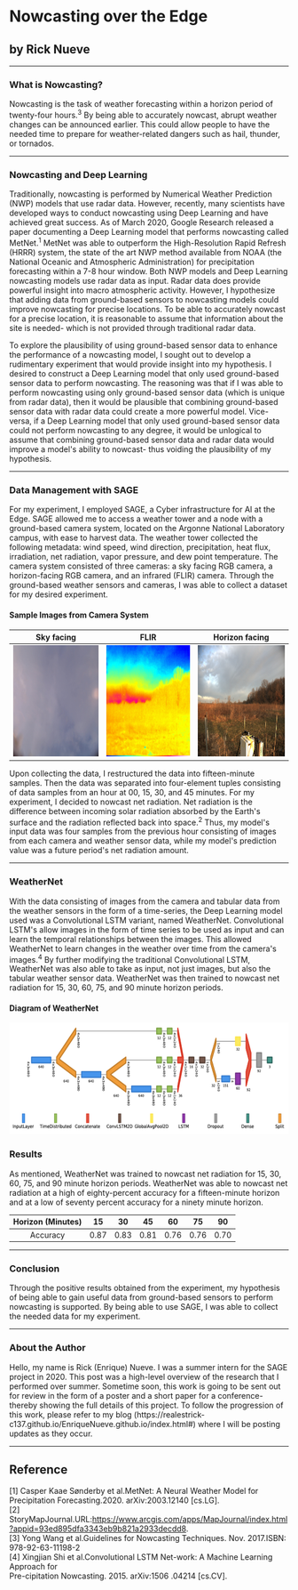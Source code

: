 # Nowcasting over the Edge 
## by Rick Nueve

---

### What is Nowcasting?
<p>
Nowcasting is the task of weather forecasting within a horizon period of twenty-four hours.<sup>3</sup> By
being able to accurately nowcast, abrupt weather changes can be announced earlier. This could allow
people to have the needed time to prepare for weather-related dangers such as hail, thunder, or tornados.
</p>

---

### Nowcasting and Deep Learning
<p>
Traditionally, nowcasting is performed by Numerical Weather Prediction (NWP) models that use radar data. However, 
recently, many scientists have developed ways to conduct nowcasting using Deep Learning and have achieved great success.
As of March 2020, Google Research released a paper documenting a Deep Learning model that performs nowcasting called MetNet.<sup>1</sup>
MetNet was able to outperform the High-Resolution Rapid Refresh (HRRR) system, the state of the art NWP method available from
NOAA (the National Oceanic and Atmospheric Administration) for precipitation forecasting within a 7-8 hour window. Both NWP models and 
Deep Learning nowcasting models use radar data as input. Radar data does provide powerful insight into macro
atmospheric activity. However, I hypothesize that adding data from ground-based sensors to nowcasting models could improve nowcasting
for precise locations. To be able to accurately nowcast for a precise location, it is reasonable to assume that information about the site is
needed- which is not provided through traditional radar data. 
</p>
<p>
To explore the plausibility of using ground-based sensor data to enhance the performance of a nowcasting model,
I sought out to develop a rudimentary experiment that would provide insight into my hypothesis. I desired to construct a Deep Learning model that only used ground-based sensor data to perform nowcasting. The reasoning was that if I was able to perform nowcasting using only ground-based sensor data (which is unique from radar data), then it would be plausible that combining ground-based sensor data with radar data could create a more powerful model. Vice-versa, if a Deep Learning model that only used ground-based sensor data could not perform nowcasting to any degree, it would be unlogical to assume that combining ground-based sensor data and radar data would improve a model's ability to nowcast- thus voiding the plausibility of my hypothesis. 
</p>

---

### Data Management with SAGE
<p>
For my experiment, I employed SAGE, a Cyber infrastructure for AI at the Edge. SAGE allowed me to access a weather tower and a node with a ground-based camera system, located on the Argonne National Laboratory campus, with ease to harvest data. The weather tower collected the following metadata: wind speed, wind direction, precipitation, heat flux, irradiation, net radiation, vapor pressure, and dew point temperature. The camera system consisted of three cameras: a sky facing RGB camera, a horizon-facing RGB camera, and an infrared (FLIR) camera. Through the ground-based weather sensors and cameras, I was able to collect a dataset for my desired experiment. 
</p>

#### Sample Images from Camera System 
|Sky facing                 |  FLIR                     | Horizon facing
:-------------------------:|:-------------------------:|:-------------------------:
<img src="top_face_example.jpg" width="200" height="200" />  |  <img src="flir_pic_example.jpg" width="200" height="200" />| <img src="ground_pic_example.jpg" width="200" height="200" />

<p>
Upon collecting the data, I restructured the data into fifteen-minute samples. Then the data was separated into four-element tuples consisting of data samples from an hour at 00, 15, 30, and 45 minutes. For my experiment, I decided to nowcast net radiation. Net radiation is the difference between incoming solar radiation absorbed by the Earth's surface and the radiation reflected back into space.<sup>2</sup> Thus, my model's input data was four samples from the previous hour consisting of images from each camera and weather sensor data, while my model's prediction value was a future period's net radiation amount. 
<p/>

---

### WeatherNet
<p>
With the data consisting of images from the camera and tabular data from the weather sensors in the form of a time-series, the Deep Learning model used was a Convolutional LSTM variant, named WeatherNet. Convolutional LSTM's allow images in the form of time series to be used as input and can learn the temporal relationships between the images. This allowed WeatherNet to learn changes in the weather over time from the camera's images.<sup>4</sup> By further modifying the traditional Convolutional LSTM, WeatherNet was also able to take as input, not just images, but also the tabular weather sensor data. WeatherNet was then trained to nowcast net radiation for 15, 30, 60, 75, and 90 minute horizon periods. 
</p>

#### Diagram of WeatherNet
<p>
<img src="weathernet_banner.png" width="600" height="200" /> 
</p>

### Results
<p>
As mentioned, WeatherNet was trained to nowcast net radiation for 15, 30, 60, 75, and 90 minute horizon periods. 
WeatherNet was able to nowcast net radiation at a high of eighty-percent accuracy for a fifteen-minute horizon and at a
low of seventy percent accuracy for a ninety minute horizon.
</p>

| Horizon (Minutes) |  15  |  30  |  45  |  60  |  75  |  90  |
|:-----------------:|:----:|:----:|:----:|:----:|:----:|:----:|
|      Accuracy     | 0.87 | 0.83 | 0.81 | 0.76 | 0.76 | 0.70 |

---

### Conclusion
<p>
Through the positive results obtained from the experiment, my hypothesis of being able to gain useful data from ground-based sensors to perform
nowcasting is supported. By being able to use SAGE, I was able to collect the needed data for my experiment. 
</p>

---

### About the Author
<p>
Hello, my name is Rick (Enrique) Nueve. I was a summer intern for the SAGE project in 2020. This post was a high-level overview of the research that I performed over summer. Sometime soon, this work is going to be sent out for review in the form of a poster and a short paper for a conference- thereby showing the full details of this project. To follow the progression of this work, please refer to my blog (https://realestrick-c137.github.io/EnriqueNueve.github.io/index.html#) where I will be posting updates as they occur.
</p>

---

## Reference
[1] Casper Kaae Sønderby et al.MetNet: A Neural Weather  Model  for  Precipitation  Forecasting.2020. arXiv:2003.12140 [cs.LG]. <br>
[2] StoryMapJournal.URL:https://www.arcgis.com/apps/MapJournal/index.html?appid=93ed895dfa3343eb9b821a2933decdd8. <br>
[3] Yong  Wang  et  al.Guidelines  for  Nowcasting Techniques. Nov. 2017.ISBN: 978-92-63-11198-2 <br>
[4] Xingjian  Shi  et  al.Convolutional  LSTM  Net-work:  A  Machine  Learning  Approach  for  
    Pre-cipitation   Nowcasting.   2015.   arXiv:1506 .04214 [cs.CV]. <br>

